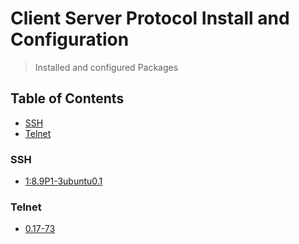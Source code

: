 # Client Server Protocol Install and Configuration
> Installed and configured Packages

## Table of Contents
* [SSH](#ssh)
* [Telnet](#telnet)

### SSH
* [1:8.9P1-3ubuntu0.1](https://github.com/Cuates/ubuntuinstall/tree/main/clientserverprotocol/ssh)

### Telnet
* [0.17-73](https://github.com/Cuates/centosinstall/tree/master/clientseverprotocol/telnet)
